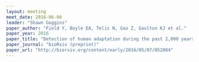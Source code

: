 ```yaml
---
layout: meeting
meet_date: 2016-06-06
leader: "Shawn Goggins"
paper_author: "Field Y, Boyle EA, Telis N, Gao Z, Gaulton KJ et al."
paper_year: 2016
paper_title: "Detection of human adaptation during the past 2,000 years"
paper_journal: "bioRxiv (preprint)"
paper_url: "http://biorxiv.org/content/early/2016/05/07/052084"
---
```

